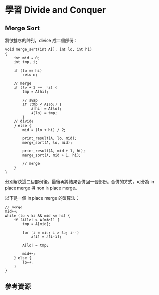 # 學習 Divide and Conquer

##

## Merge Sort

將欲排序的陣列，divide 成二個部份：


```
void merge_sort(int A[], int lo, int hi)
{
    int mid = 0;
    int tmp, i;
    
    if (lo == hi)
        return;

    // merge
    if (lo + 1 ==  hi) {
        tmp = A[hi];

        // swap
        if (tmp < A[lo]) {
            A[hi] = A[lo];
            A[lo] = tmp;
        }
    // divide
    } else {
        mid = (lo + hi) / 2;

        print_result(A, lo, mid);
        merge_sort(A, lo, mid);

        print_result(A, mid + 1, hi);
        merge_sort(A, mid + 1, hi);

        // merge
    }
}
```

分別解決這二個部份後，最後再將結果合併回一個部份。合併的方式，可分為 in place merge 與 non in place merge。

以下是一個 in place merge 的演算法：

```
// merge
mid++;
while (lo < hi && mid <= hi) {
    if (A[lo] > A[mid]) {
        tmp = A[mid];

        for (i = mid; i > lo; i--)
            A[i] = A[i-1];

        A[lo] = tmp;

        mid++;
    } else {
        lo++;
    }
}
```

## 參考資源

[1]: http://en.wikipedia.org/wiki/Divide_and_conquer_algorithms

[2]: http://en.wikipedia.org/wiki/Merge_sort